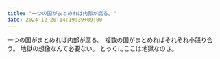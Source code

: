 ```yaml
---
title: "一つの国がまとめれば内部が腐る。"
date: 2024-12-20T14:19:39+09:00
---
```

一つの国がまとめれば内部が腐る。
複数の国がまとめればそれぞれ小競り合う。
地獄の想像なんて必要ない。
とっくにここは地獄なのさ。
